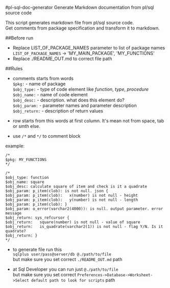 #pl-sql-doc-generator
Generate Markdown documentation from pl/sql source code

This script generates markdown file from pl/sql source code.  
Get comments from package specification and transform it to markdown.  

##Before run
- Replace LIST_OF_PACKAGE_NAMES parameter to list of package names
`LIST_OF_PACKAGE_NAMES` -> 'MY\_MAIN\_PACKAGE', 'MY\_FUNCTIONS'
- Replace ./README_OUT.md to correct file path

##Rules
- comments starts from words  
`$pkg:` - name of package  
`$obj_type:` - type of code element like _function_, _type_, _procedure_  
`$obj_name:` - name of code element  
`$obj_desc:` - description. what does this element do?  
`$obj_param:` - parameter names and parameter description  
`$obj_return:` - description of return values  

- row starts from this words at first column. It's mean not from space, tab or smth else.  
    

- use `/*` and `*/` to comment block

example:

```
/*  
$pkg: MY_FUNCTIONS  
*/  

/*  
$obj_type: function  
$obj_name: square  
$obj_desc: calculate square of item and check is it a quadrate  
$obj_param: p_item(clob): is not null. json {  
$obj_param: p_item(clob):   x(number) is not null - height
$obj_param: p_item(clob):   y(number) is not null - length
$obj_param: p_item(clob): }  
$obj_param: o_error(varchar2(4000)): is null. output parameter. error message  
$obj_return: sys_refcursor {  
$obj_return:   square(number) is not null - value of square
$obj_return:   is_quadrate(varchar2(1)) is not null - flag Y/N. Is it quadrate?  
$obj_return: }  
*/  
```


- to generate file run this  
`sqlplus user/pass@server/db @./path/to/file`  
but make sure you set correct `./README_OUT.md` path

- at Sql Developer you can run just `@./path/to/file`  
but make sure you
set correct `Preferences->Database->Worksheet->Select default path to look for scripts` path  
